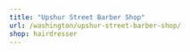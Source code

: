 ```yaml
---
title: "Upshur Street Barber Shop"
url: /washington/upshur-street-barber-shop/
shop: hairdresser
---
```

